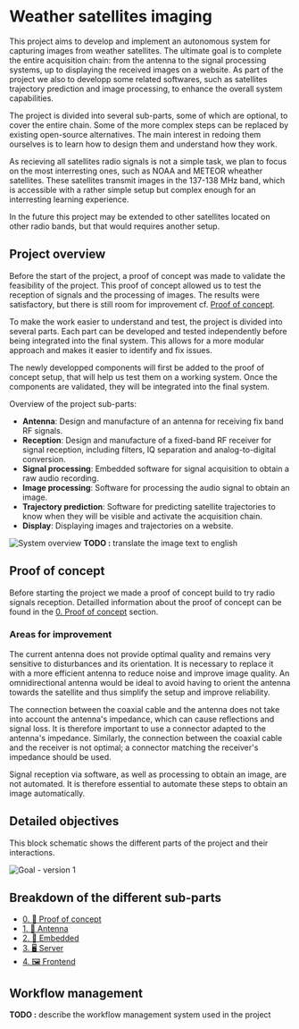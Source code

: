 # Weather satellites imaging

This project aims to develop and implement an autonomous system for capturing images from weather satellites. The ultimate goal is to complete the entire acquisition chain: from the antenna to the signal processing systems, up to displaying the received images on a website. As part of the project we also to developp some related softwares, such as satellites trajectory prediction and image processing, to enhance the overall system capabilities.

The project is divided into several sub-parts, some of which are optional, to cover the entire chain. Some of the more complex steps can be replaced by existing open-source alternatives. The main interest in redoing them ourselves is to learn how to design them and understand how they work.

As recieving all satellites radio signals is not a simple task, we plan to focus on the most interresting ones, such as NOAA and METEOR wheather satellites. These satellites transmit images in the 137-138 MHz band, which is accessible with a rather simple setup but complex enough for an interresting learning experience.

In the future this project may be extended to other satellites located on other radio bands, but that would requires another setup.

## Project overview

Before the start of the project, a proof of concept was made to validate the feasibility of the project. This proof of concept allowed us to test the reception of signals and the processing of images. The results were satisfactory, but there is still room for improvement cf. [Proof of concept](#proof-of-concept).

To make the work easier to understand and test, the project is divided into several parts. Each part can be developed and tested independently before being integrated into the final system. This allows for a more modular approach and makes it easier to identify and fix issues.

The newly developped components will first be added to the proof of concept setup, that will help us test them on a working system. Once the components are validated, they will be integrated into the final system.

Overview of the project sub-parts:

- **Antenna**: Design and manufacture of an antenna for receiving fix band RF signals.
- **Reception**: Design and manufacture of a fixed-band RF receiver for signal reception, including filters, IQ separation and analog-to-digital conversion.
- **Signal processing**: Embedded software for signal acquisition to obtain a raw audio recording.
- **Image processing**: Software for processing the audio signal to obtain an image.
- **Trajectory prediction**: Software for predicting satellite trajectories to know when they will be visible and activate the acquisition chain.
- **Display**: Displaying images and trajectories on a website.

![System overview](./images/main/System%20overview.png)
**TODO :** translate the image text to english

## Proof of concept

Before starting the project we made a proof of concept build to try radio signals reception. Detailled information about the proof of concept can be found in the [0. Proof of concept](./0.%20Proof%20of%20concept/README.md) section.

### Areas for improvement

The current antenna does not provide optimal quality and remains very sensitive to disturbances and its orientation. It is necessary to replace it with a more efficient antenna to reduce noise and improve image quality. An omnidirectional antenna would be ideal to avoid having to orient the antenna towards the satellite and thus simplify the setup and improve reliability.

The connection between the coaxial cable and the antenna does not take into account the antenna's impedance, which can cause reflections and signal loss. It is therefore important to use a connector adapted to the antenna's impedance.
Similarly, the connection between the coaxial cable and the receiver is not optimal; a connector matching the receiver's impedance should be used.

Signal reception via software, as well as processing to obtain an image, are not automated. It is therefore essential to automate these steps to obtain an image automatically.

## Detailed objectives

This block schematic shows the different parts of the project and their interactions.

![Goal - version 1](./images/main/Goal%20-%20version%201.png)

## Breakdown of the different sub-parts
- [0. 🧪​ Proof of concept](./0.%20Proof%20of%20concept/README.md)
- [1. 📡​ Antenna](./1.%20Antenna/README.md)
- [2. 🔋​ Embedded](./2.Embedded.md)
- [3. 🖥️​ Server](./3.Server.md)
- [4. 🖼️​ Frontend](./4.Frontend.md)

## Workflow management

**TODO :** describe the workflow management system used in the project
